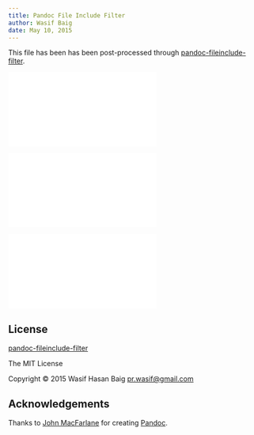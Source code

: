 ```yaml
---
title: Pandoc File Include Filter
author: Wasif Baig
date: May 10, 2015
---
```


This file has been has been post-processed through
[pandoc-fileinclude-filter][filter].

![Section 1](section-one.md)

![Section 2](section-two.md)

![Section 3](section-three.md)

License
-------

[pandoc-fileinclude-filter][filter] 

The MIT License

Copyright © 2015 Wasif Hasan Baig <pr.wasif@gmail.com>

Acknowledgements
----------------

Thanks to [John MacFarlane][john] for creating [Pandoc][pandoc].


[john]: http://johnmacfarlane.net/
[pandoc]: http://pandoc.org/
[filter]: https://github.com/baig/pandoc-fileinclude-filter
